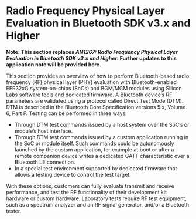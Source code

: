 # Radio Frequency Physical Layer Evaluation in Bluetooth SDK v3.x and Higher

**Note: This section replaces *AN1267: Radio Frequency Physical Layer Evaluation in Bluetooth SDK v3.x and Higher*. Further updates to this application note will be provided here.**

This section provides an overview of how to perform Bluetooth-based radio frequency (RF) physical layer (PHY) evaluation with Bluetooth-enabled EFR32xG system-on-chips (SoCs) and BGM/MGM modules using Silicon Labs software tools and dedicated firmware. A Bluetooth device’s RF parameters are validated using a protocol called Direct Test Mode (DTM). DTM is described in the Bluetooth Core Specification versions 5.x, Volume 6, Part F. Testing can be performed in three ways:

- Through DTM test commands issued by a host system over the SoC’s or module’s host interface.
- Through DTM test commands issued by a custom application running in the SoC or module itself. Such commands could be autonomously launched by the custom application, for example at boot or after a remote companion device writes a dedicated GATT characteristic over a Bluetooth LE connection.
- In a special test environment supported by dedicated firmware that allows a testing device to control the test target.

With these options, customers can fully evaluate transmit and receive performance, and test the RF functionality of their development kit hardware or custom hardware. Laboratory tests require RF test equipment, such as a spectrum analyzer and an RF signal generator, and/or a Bluetooth tester.

